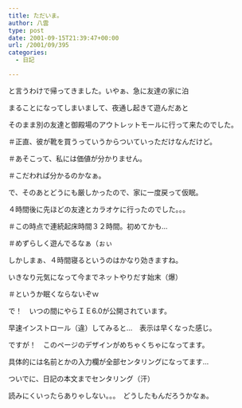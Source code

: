 ```yaml
---
title: ただいま。
author: 八雲
type: post
date: 2001-09-15T21:39:47+00:00
url: /2001/09/395
categories:
  - 日記

---
```

と言うわけで帰ってきました。いやぁ、急に友達の家に泊
  
まることになってしまいまして、夜通し起きて遊んだあと
  
そのまま別の友達と御殿場のアウトレットモールに行って来たのでした。
  
＃正直、彼が靴を買うっていうからついていっただけなんだけど。
  
＃あそこって、私には価値が分かりません。
  
＃こだわれば分かるのかなぁ。
  
で、そのあとどうにも厳しかったので、家に一度戻って仮眠。
  
４時間後に先ほどの友達とカラオケに行ったのでした。。。
  
＃この時点で連続起床時間３２時間。初めてかも…
  
＃めずらしく遊んでるなぁ（ぉぃ
  
しかしまぁ、４時間寝るというのはかなり効きますね。
  
いきなり元気になって今までネットやりだす始末（爆）
  
＃というか眠くならないぞｗ

で！　いつの間にやらＩＥ6.0が公開されています。
  
早速インストロール（違）してみると…　表示は早くなった感じ。
  
ですが！　このページのデザインがめちゃくちゃになってます。
  
具体的には名前とかの入力欄が全部センタリングになってます…
  
ついでに、日記の本文までセンタリング（汗）
  
読みにくいったらありゃしない。。。　どうしたもんだろうかなぁ。